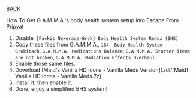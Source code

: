 
[BACK](..)

How To Get G.A.M.M.A.'s body health system setup into Escape From Pripyat

1. Disable` [Favkis_Nexerade-Grok] Body Health System Redux (BHS)`
2. Copy these files from G.A.M.M.A., `184- Body Health System - Grokitach`, `G.A.M.M.A. Medications Balance`, `G.A.M.M.A. Starter items are not broken`, `G.A.M.M.A. Radiation Effects Overhaul`.
3. Enable those same files.
4. Download [Maid's Vanilla HD Icons - Vanilla Meds Version](./dl/[Maid] Vanilla HD Icons - Vanilla Meds.7z).
5. Install it, then enable it.
6. Done, enjoy a simplified BHS system!